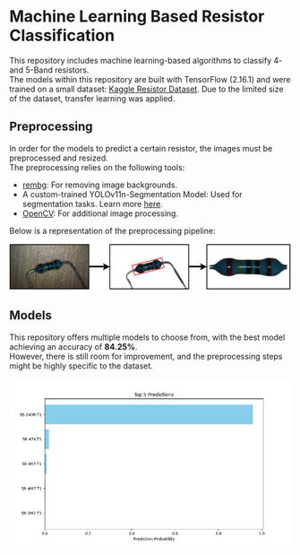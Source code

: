 # Machine Learning Based Resistor Classification

This repository includes machine learning-based algorithms to classify 4- and 5-Band resistors.  
The models within this repository are built with TensorFlow (2.16.1) and were trained on a small dataset: [Kaggle Resistor Dataset](https://www.kaggle.com/datasets/barrettotte/resistors). Due to the limited size of the dataset, transfer learning was applied.

## Preprocessing

In order for the models to predict a certain resistor, the images must be preprocessed and resized.  
The preprocessing relies on the following tools:

- [rembg](https://github.com/danielgatis/rembg): For removing image backgrounds.
- A custom-trained YOLOv11n-Segmentation Model: Used for segmentation tasks. Learn more [here](https://docs.ultralytics.com/models/yolo11/).
- [OpenCV](https://github.com/opencv/opencv): For additional image processing.

Below is a representation of the preprocessing pipeline:

![Preprocessing Pipeline](preprocessing.png)

## Models

This repository offers multiple models to choose from, with the best model achieving an accuracy of **84.25%**.  
However, there is still room for improvement, and the preprocessing steps might be highly specific to the dataset.

![Prediction Example](prediction.png)



